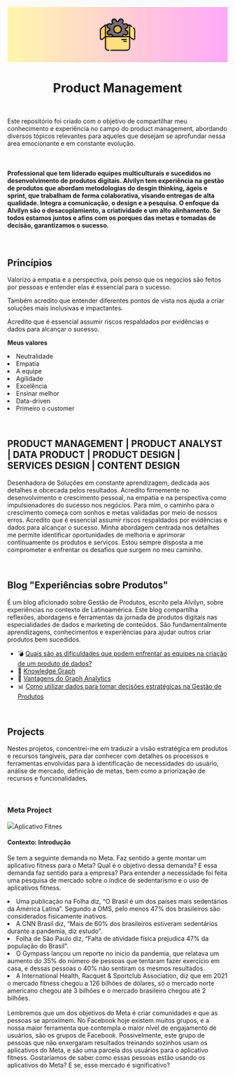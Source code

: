 
<p align="center">
  <a href="https://github.com/Alvilyn/product-management"></a>
  <img src="./images/Banner_Github.png"/>
  
  <h1 align="center">Product Management</h1>
</p>
<br>
<p alig="center">Este repositório foi criado com o objetivo de compartilhar meu conhecimento e experiência no campo do product management, abordando diversos tópicos relevantes para aqueles que desejam se aprofundar nessa área emocionante e em constante evolução.</p>

<br>

<h4>Professional que tem liderado equipes multiculturais e sucedidos no desenvolvimento de produtos digitais. Alvilyn tem experiência na gestão de produtos que abordam metodologias do desgin thinking, ágeis e sprint, que trabalham de forma colaborativa, visando entregas de alta qualidade. Integra a comunicação, o design e a pesquisa. O enfoque da Alvilyn são o desacoplamiento, a criatividade e um alto alinhamento. Se todos estamos juntos e afins com os porques das metas e tomadas de decisão, garantizamos o sucesso.</h3>

<br>

<h2>Princípios</h2>
<p>Valorizo a empatia e a perspectiva, pois penso que os negocios são feitos por pessoas e entender elas é essencial para o sucesso.</p>

<p>Também acredito que entender diferentes pontos de vista nos ajuda a criar soluções mais inclusivas e impactantes.</p>

<p>Acredito que é essencial assumir riscos respaldados por evidências e dados para alcançar o sucesso.</p>

<p><b>Meus valores</b></p>
    <li>Neutralidade</li>
    <li>Empatia</li>
    <li>A equipe</li>
    <li>Agilidade</li>
    <li>Excelência</li>
    <li>Ensinar melhor</li>
    <li>Data-driven</li>
    <li>Primeiro o customer</li>
</p>

<br>

<h2>PRODUCT MANAGEMENT | PRODUCT ANALYST | DATA PRODUCT | PRODUCT DESIGN | SERVICES DESIGN | CONTENT DESIGN</h2>
<p>Desenhadora de Soluções em constante aprendizagem, dedicada aos detalhes e obcecada pelos resultados. Acredito firmemente no desenvolvimento e crescimento pessoal, na empatia e na perspectiva como impulsionadores do sucesso nos negócios. Para mim, o caminho para o crescimento começa com sonhos e metas validadas por meio de nossos erros. Acredito que é essencial assumir riscos respaldados por evidências e dados para alcançar o sucesso. Minha abordagem centrada nos detalhes me permite identificar oportunidades de melhoria e aprimorar continuamente os produtos e serviços. Estou sempre disposta a me comprometer e enfrentar os desafios que surgem no meu caminho.</p>

<br>

<h2>Blog "Experiências sobre Produtos"</h2>
<p>É um blog aficionado sobre Gestão de Produtos, escrito pela Alvilyn, sobre experiências no contexto de Latinoamérica. Este blog compartilha reflexões, abordagens e ferramentas da jornada de produtos digitais nas especialidades de dados e marketing de conteúdos. São fundamentalmente aprendizagens, conhecimentos e experiências para ajudar outros criar produtos bem sucedidos.</p>

* 💣 [Quais são as dificuldades que podem enfrentar as equipes na criação de um produto de dados?](https://www.linkedin.com/pulse/quais-s%2525C3%2525A3o-dificuldades-que-podem-enfrentar-equipes-na-bravo-lowe%3FtrackingId=C0pFeoZ8Jt2lcTre9sM7rQ%253D%253D/?trackingId=C0pFeoZ8Jt2lcTre9sM7rQ%3D%3D)
* 🔡 [Knowledge Graph](https://www.linkedin.com/posts/alvilynbravo_knowledge-graph-activity-7022003931513786368-nuGE/?utm_source=share&utm_medium=member_desktop)
* 🦾 [Vantagens do Graph Analytics](https://www.linkedin.com/posts/alvilynbravo_graphanalytics-dataanalytics-predictiveanalytics-activity-7018729161884090369-dp67?utm_source=share&utm_medium=member_desktop)
* 📊 [Como utilizar dados para tomar decisões estratégicas na Gestão de Produtos](https://www.linkedin.com/posts/alvilynbravo_dados-para-tomada-de-decis%C3%B5es-em-gest%C3%A3o-de-activity-7082345783273955328-fhyX?utm_source=share&utm_medium=member_desktop)

<br>

<h2>Projects</h2>
<p>Nestes projetos, concentrei-me em traduzir a visão estratégica em produtos e recursos tangíveis, para dar conhecer com detalhes os processos e ferramentas envolvidas para à identificação de necessidades do usuário, análise de mercado, definição de metas, bem como a priorização de recursos e funcionalidades.</p>

<br>

<h3>Meta Project</h3>
<a href="https://github.com/Alvilyn/product-management"></a>
<img src="./images/Banner_Meta_Project.png/>

[Aplicativo Fitnes](https://github.com/Alvilyn/product-management/blob/main/Meta%20Project/%5BPM%5D%20Projeto%20-%20Aplicativo%20Fitnes%20Meta.pdf)

<h4>Contexto: Introdução</h4>
<p>Se tem a seguinte demanda no Meta. Faz sentido a gente montar um aplicativo fitness para o Meta? Qual é o objetivo dessa demanda? E essa demanda faz sentido para a empresa? Para entender a necessidade foi feita uma pesquisa de mercado sobre o índice de sedentarismo e o uso de aplicativos fitness.
  
<li>Uma publicação na Folha diz, “O Brasil é um dos países mais sedentários da América Latina”. Segundo a OMS, pelo menos 47% dos brasileiros são considerados fisicamente inativos.</li>
<li>A CNN Brasil diz, “Mais de 60% dos brasileiros estiveram sedentários durante a pandemia, diz estudo”.</li>
<li>Folha de São Paulo diz, “Falta de atividade física prejudica 47% da população do Brasil”.</li>
<li>O Gympass lançou um reporte no inicio da pandemia, que relatava um aumento do 35% do número de pessoas que tentaram fazer exercício em casa, e dessas pessoas o 40% não sentiram os mesmos resultados.</li>
<li>A International Health, Racquet & Sportclub Association, diz que em 2021 o mercado fitness chegou a 126 bilhões de dólares, só o mercado norte americano chegou até 3 bilhões e o mercado brasileiro chegou até 2 bilhões.</li>
<br>
Lembremos que um dos objetivos do Meta é criar comunidades e que as pessoas se aproximem. No Facebook hoje existem muitos grupos, e a nossa maior ferramenta que contempla o maior nível de engajamento de usuários, são os grupos de Facebook. Possivelmente, este grupo de pessoas que não enxergaram resultados treinando sozinhos usam os aplicativos do Meta, e são uma parcela dos usuários para o aplicativo fitness. Gostaríamos de saber como essas pessoas estão usando os aplicativos do Meta? E se, esse mercado é significativo?</p>

